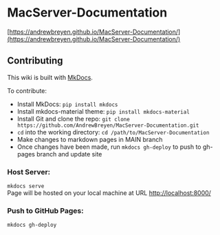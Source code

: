 # MacServer-Documentation
[https://andrewbreyen.github.io/MacServer-Documentation/](https://andrewbreyen.github.io/MacServer-Documentation/)

## Contributing
This wiki is built with [MkDocs](https://www.mkdocs.org/). 

To contribute:

- Install MkDocs: `pip install mkdocs`
- Install mkdocs-material theme: `pip install mkdocs-material`
- Install Git and clone the repo: `git clone https://github.com/AndrewBreyen/MacServer-Documentation.git`  
- `cd` into the working directory: `cd /path/to/MacServer-Documentation`
- Make changes to markdown pages in MAIN branch
- Once changes have been made, run `mkdocs gh-deploy` to push to gh-pages branch and update site


### Host Server:
`mkdocs serve`    
Page will be hosted on your local machine at URL [http://localhost:8000/](http://localhost:8000/)

### Push to GitHub Pages:
`mkdocs gh-deploy`